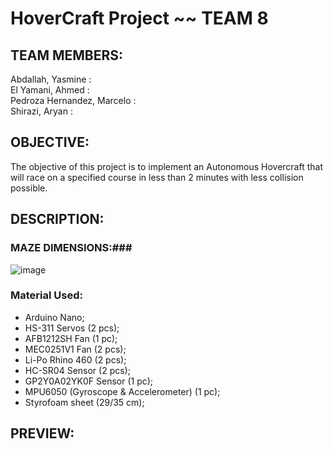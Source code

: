 # HoverCraft Project ~~ TEAM 8

## TEAM MEMBERS: ## 
Abdallah, Yasmine :  
El Yamani, Ahmed :  
Pedroza Hernandez, Marcelo :  
Shirazi, Aryan :  
  
## OBJECTIVE: ##
The objective of this project is to implement an Autonomous Hovercraft that will race on a specified course in less than 2 minutes with less collision possible.


## DESCRIPTION: ##
### MAZE DIMENSIONS:###
![image](https://user-images.githubusercontent.com/63077422/205738374-ab14a252-58a4-4097-a658-3d52a773ec9f.png)
### Material Used: ###
- Arduino Nano;
- HS-311 Servos (2 pcs);
- AFB1212SH Fan (1 pc);
- MEC0251V1 Fan (2 pcs);
- Li-Po Rhino 460 (2 pcs);
- HC-SR04 Sensor (2 pcs);
- GP2Y0A02YK0F Sensor (1 pc);
- MPU6050 (Gyroscope & Accelerometer) (1 pc);
- Styrofoam sheet (29/35 cm);



## PREVIEW: ##
